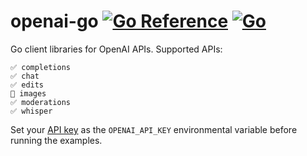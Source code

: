 # openai-go [![Go Reference](https://pkg.go.dev/badge/github.com/rakyll/openai-go.svg)](https://pkg.go.dev/github.com/rakyll/openai-go) [![Go](https://github.com/rakyll/openai-go/actions/workflows/go.yml/badge.svg)](https://github.com/rakyll/openai-go/actions/workflows/go.yml)

Go client libraries for OpenAI APIs. Supported APIs:
```
✅ completions
✅ chat
✅ edits
🚧 images
✅ moderations
✅ whisper
```

Set your [API key](https://platform.openai.com/account/api-keys)
as the `OPENAI_API_KEY` environmental variable before running the examples.
